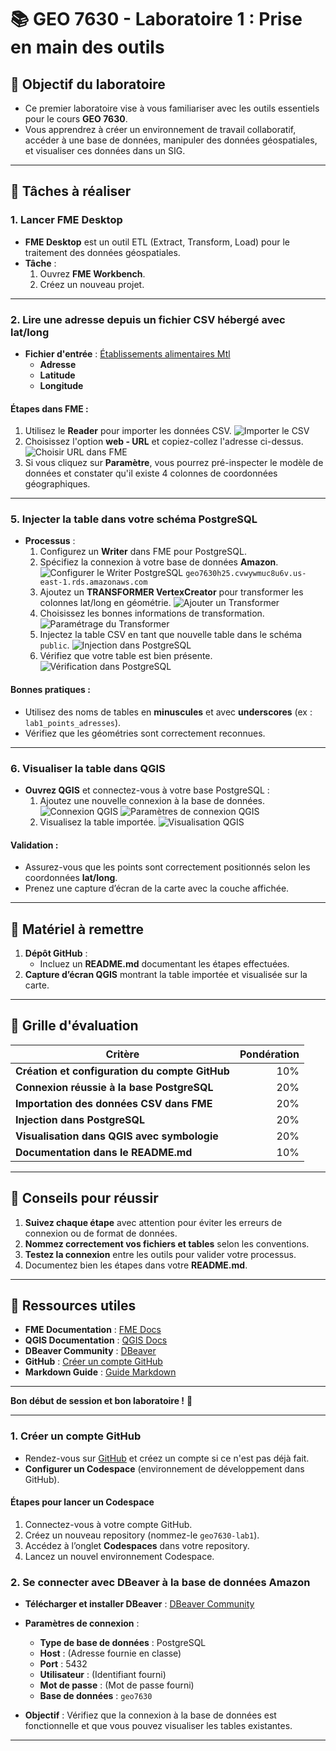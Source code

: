 # 📚 GEO 7630 - Laboratoire 1 : Prise en main des outils

## 🎯 Objectif du laboratoire
- Ce premier laboratoire vise à vous familiariser avec les outils essentiels pour le cours **GEO 7630**. 
- Vous apprendrez à créer un environnement de travail collaboratif, accéder à une base de données, manipuler des données géospatiales, et visualiser ces données dans un SIG.

---

## 📝 Tâches à réaliser

### **1. Lancer FME Desktop**
- **FME Desktop** est un outil ETL (Extract, Transform, Load) pour le traitement des données géospatiales.
- **Tâche** :
  1. Ouvrez **FME Workbench**.
  2. Créez un nouveau projet.

---

### **2. Lire une adresse depuis un fichier CSV hébergé avec lat/long**
- **Fichier d'entrée** : [Établissements alimentaires Mtl](https://donnees.montreal.ca/dataset/c1d65779-d3cb-44e8-af0a-b9f2c5f7766d/resource/28a4957d-732e-48f9-8adb-0624867d9bb0/download/businesses.csv)
  - **Adresse**
  - **Latitude**
  - **Longitude**

#### **Étapes dans FME** :
1. Utilisez le **Reader** pour importer les données CSV.
   ![Importer le CSV](image.png)
2. Choisissez l'option **web - URL** et copiez-collez l'adresse ci-dessus.
   ![Choisir URL dans FME](image-1.png)
3. Si vous cliquez sur **Paramètre**, vous pourrez pré-inspecter le modèle de données et constater qu'il existe 4 colonnes de coordonnées géographiques.

---

### **5. Injecter la table dans votre schéma PostgreSQL**
- **Processus** :
  1. Configurez un **Writer** dans FME pour PostgreSQL.
  2. Spécifiez la connexion à votre base de données **Amazon**.
   ![Configurer le Writer PostgreSQL](image-2.png)
   `geo7630h25.cvwywmuc8u6v.us-east-1.rds.amazonaws.com`
  3. Ajoutez un **TRANSFORMER VertexCreator** pour transformer les colonnes lat/long en géométrie.
   ![Ajouter un Transformer](image-4.png)
  4. Choisissez les bonnes informations de transformation.
   ![Paramétrage du Transformer](image-5.png)
  5. Injectez la table CSV en tant que nouvelle table dans le schéma `public`.
   ![Injection dans PostgreSQL](image-3.png)
  6. Vérifiez que votre table est bien présente.
   ![Vérification dans PostgreSQL](image-6.png)

#### **Bonnes pratiques** :
- Utilisez des noms de tables en **minuscules** et avec **underscores** (ex : `lab1_points_adresses`).
- Vérifiez que les géométries sont correctement reconnues.

---

### **6. Visualiser la table dans QGIS**
- **Ouvrez QGIS** et connectez-vous à votre base PostgreSQL :
  1. Ajoutez une nouvelle connexion à la base de données.
   ![Connexion QGIS](image-7.png)
   ![Paramètres de connexion QGIS](image-8.png)
  2. Visualisez la table importée.
   ![Visualisation QGIS](image-9.png)

#### **Validation** :
- Assurez-vous que les points sont correctement positionnés selon les coordonnées **lat/long**.
- Prenez une capture d’écran de la carte avec la couche affichée.

---

## 📝 Matériel à remettre
1. **Dépôt GitHub** :
   - Incluez un **README.md** documentant les étapes effectuées.
2. **Capture d’écran QGIS** montrant la table importée et visualisée sur la carte.

---

## 🧾 Grille d'évaluation

| Critère                                      | Pondération   |
|--------------------------------------------|--------------:|
| **Création et configuration du compte GitHub** | 10%          |
| **Connexion réussie à la base PostgreSQL**   | 20%          |
| **Importation des données CSV dans FME**     | 20%          |
| **Injection dans PostgreSQL**                | 20%          |
| **Visualisation dans QGIS avec symbologie**  | 20%          |
| **Documentation dans le README.md**          | 10%          |

---

## 🚀 Conseils pour réussir
1. **Suivez chaque étape** avec attention pour éviter les erreurs de connexion ou de format de données.
2. **Nommez correctement vos fichiers et tables** selon les conventions.
3. **Testez la connexion** entre les outils pour valider votre processus.
4. Documentez bien les étapes dans votre **README.md**.

---

## 📂 Ressources utiles
- **FME Documentation** : [FME Docs](https://docs.safe.com/)
- **QGIS Documentation** : [QGIS Docs](https://qgis.org/en/docs/)
- **DBeaver Community** : [DBeaver](https://dbeaver.io/)
- **GitHub** : [Créer un compte GitHub](https://github.com/)
- **Markdown Guide** : [Guide Markdown](https://www.markdownguide.org/)

---

**Bon début de session et bon laboratoire !** 🚀

---

### **1. Créer un compte GitHub**
- Rendez-vous sur [GitHub](https://github.com/) et créez un compte si ce n'est pas déjà fait.
- **Configurer un Codespace** (environnement de développement dans GitHub).

#### **Étapes pour lancer un Codespace**
1. Connectez-vous à votre compte GitHub.
2. Créez un nouveau repository (nommez-le `geo7630-lab1`).
3. Accédez à l’onglet **Codespaces** dans votre repository.
4. Lancez un nouvel environnement Codespace.

### **2. Se connecter avec DBeaver à la base de données Amazon**
- **Télécharger et installer DBeaver** : [DBeaver Community](https://dbeaver.io/download/)
- **Paramètres de connexion** :
  - **Type de base de données** : PostgreSQL
  - **Host** : (Adresse fournie en classe)
  - **Port** : 5432
  - **Utilisateur** : (Identifiant fourni)
  - **Mot de passe** : (Mot de passe fourni)
  - **Base de données** : `geo7630`

- **Objectif** : Vérifiez que la connexion à la base de données est fonctionnelle et que vous pouvez visualiser les tables existantes.

---
